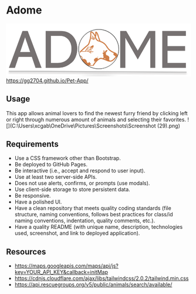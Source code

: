 # Adome
![](Logo_AQC.PNG)
https://gg2704.github.io/Pet-App/
## Usage
This app allows animal lovers to find the newest furry friend by clicking left or right through numerous amount of animals and selecting their favorites.
![](C:\Users\xcgab\OneDrive\Pictures\Screenshots\Screenshot (29).png)
## Requirements 
* Use a CSS framework other than Bootstrap.
* Be deployed to GitHub Pages.
* Be interactive (i.e., accept and respond to user input).
* Use at least two server-side APIs.
* Does not use alerts, confirms, or prompts (use modals).
* Use client-side storage to store persistent data.
* Be responsive.
* Have a polished UI.
* Have a clean repository that meets quality coding standards (file structure, naming conventions, follows best practices for class/id naming conventions, indentation, quality comments, etc.).
* Have a quality README (with unique name, description, technologies used, screenshot, and link to deployed application).
## Resources 
* https://maps.googleapis.com/maps/api/js?key=YOUR_API_KEY&callback=initMap
* https://cdnjs.cloudflare.com/ajax/libs/tailwindcss/2.0.2/tailwind.min.css
* https://api.rescuegroups.org/v5/public/animals/search/available/

